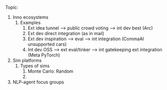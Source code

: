 Topic:
1. Inno ecosystems
	1. Examples
		1. Ext idea tunnel --> public crowd voting --> int dev best (Arc)
		2. Ext dev direct integration (as in mail)
		3. Ext dev inspiration --> eval --> int integration (CommaAI unsupported cars)
		4. Int dev OSS --> ext eval/tinker --> int gatekeeping ext integration (Meta PyTorch)
2. Sim platforms
	1. Types of sims
		1. Monte Carlo: Random
		2. 
3. NLP-agent focus groups


